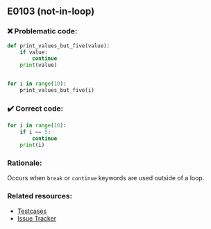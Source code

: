 ## E0103 (not-in-loop)

### :x: Problematic code:

```python
def print_values_but_five(value):
    if value:
        continue
    print(value)


for i in range(10):
    print_values_but_five(i)
```

### :heavy_check_mark: Correct code:

```python
for i in range(10):
    if i == 5:
        continue
    print(i)
```

### Rationale:

Occurs when `break` or `continue` keywords are used outside of a loop.

### Related resources:

- [Testcases](https://github.com/PyCQA/pylint/blob/master/tests/functional/n/not_in_loop.py)
- [Issue Tracker](https://github.com/PyCQA/pylint/issues?q=is%3Aissue+%22not-in-loop%22+OR+%22E0103%22)
